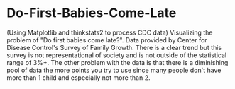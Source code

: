 # Do-First-Babies-Come-Late
(Using Matplotlib and thinkstats2 to process CDC data) Visualizing the problem of "Do first babies come late?". Data provided by Center for Disease Control's Survey of Family Growth. There is a clear trend but this survey is not representational of society and is not outside of the statistical range of 3%+. The other problem with the data is that there is a diminishing pool of data the more points you try to use since many people don't have more than 1 child and especially not more than 2.
